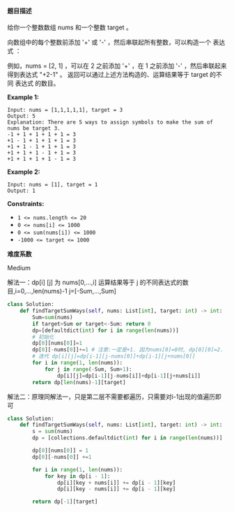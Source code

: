 #### 题目描述
给你一个整数数组 nums 和一个整数 target 。

向数组中的每个整数前添加 '+' 或 '-' ，然后串联起所有整数，可以构造一个 表达式 ：

例如，nums = [2, 1] ，可以在 2 之前添加 '+' ，在 1 之前添加 '-' ，然后串联起来得到表达式 "+2-1" 。
返回可以通过上述方法构造的、运算结果等于 target 的不同 表达式 的数目。

 

**Example 1:**

```
Input: nums = [1,1,1,1,1], target = 3
Output: 5
Explanation: There are 5 ways to assign symbols to make the sum of nums be target 3.
-1 + 1 + 1 + 1 + 1 = 3
+1 - 1 + 1 + 1 + 1 = 3
+1 + 1 - 1 + 1 + 1 = 3
+1 + 1 + 1 - 1 + 1 = 3
+1 + 1 + 1 + 1 - 1 = 3
```

**Example 2:**

```
Input: nums = [1], target = 1
Output: 1
```

 

**Constraints:**

- `1 <= nums.length <= 20`
- `0 <= nums[i] <= 1000`
- `0 <= sum(nums[i]) <= 1000`
- `-1000 <= target <= 1000`

**难度系数**  

Medium

解法一：dp[i] [j] 为 nums[0,...,i] 运算结果等于 j 的不同表达式的数目,i=0,...,len(nums)-1 j=[-Sum,...,Sum] 

```python
class Solution:
    def findTargetSumWays(self, nums: List[int], target: int) -> int:
        Sum=sum(nums)
        if target>Sum or target<-Sum: return 0
        dp=[defaultdict(int) for i in range(len(nums))]
        # 初始化 
        dp[0][nums[0]]=1
        dp[0][-nums[0]]+=1 # 注意:一定是+1. 因为nums[0]=0时, dp[0][0]=2.
        # 迭代 dp[i][j]=dp[i-1][j-nums[0]]+dp[i-1][j+nums[0]]
        for i in range(1, len(nums)):
            for j in range(-Sum, Sum+1):
                dp[i][j]=dp[i-1][j-nums[i]]+dp[i-1][j+nums[i]]
        return dp[len(nums)-1][target]
```

解法二：原理同解法一，只是第二层不需要都遍历，只需要对i-1出现的值遍历即可

```Python
class Solution:
    def findTargetSumWays(self, nums: List[int], target: int) -> int:
        s = sum(nums)
        dp = [collections.defaultdict(int) for i in range(len(nums))]

        dp[0][nums[0]] = 1
        dp[0][-nums[0]] +=1

        for i in range(1, len(nums)):
            for key in dp[i - 1]:
                dp[i][key + nums[i]] += dp[i - 1][key]
                dp[i][key - nums[i]] += dp[i - 1][key]

        return dp[-1][target]
```

